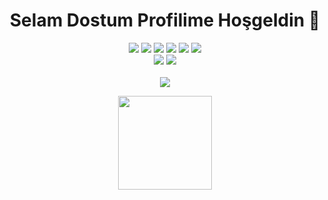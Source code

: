 <h1 align="center">Selam Dostum Profilime Hoşgeldin 👋</h1>
<p align="center">
  <a href="https://discord.com/users/442189531261829121" target"blank_"><img src="https://img.shields.io/badge/Discord%20Profilim%20-7289DA.svg?&style=for-the-badge&logo=discord&logoColor=white"></a>
  <a href="https://open.spotify.com/user/21w4tnjfq4se3y3vr3gb2b6ri" target"blank_"><img src="https://img.shields.io/badge/Spotify%20Hesab%C4%B1m%20-1ed760.svg?&style=for-the-badge&logo=spotify&logoColor=white"></a>
  <a href="https://www.reddit.com/user/SroxynArtzz" target"blank_"><img src="https://img.shields.io/badge/reddit%20-ff3b00.svg?&style=for-the-badge&logo=reddit&logoColor=white"></a>
  <a href="https://www.youtube.com/channel/UCyo7IiN1hANaCNzlSqzxk1A" target"blank_"><img src="https://img.shields.io/badge/SroxynArtz%20-ff0000.svg?&style=for-the-badge&logo=youtube&logoColor=white"></a>
  <a href="https://www.instagram.com/mustafakoksal190/?hl=tr" target"blank_"><img src="https://img.shields.io/badge/INSTAGRAM%20-DC3175.svg?&style=for-the-badge&logo=instagram&logoColor=white"></a>
  <a href="https://github.com/SroxynArtz" target"blank_"><img src="https://img.shields.io/badge/GitHub%20-191717.svg?&style=for-the-badge&logo=github&logoColor=white"></a>
  <br><img src = "https://img.shields.io/github/followers/SroxynArtz?color=Green&label=Takip%C3%A7i&logo=Github%20takip%C3%A7isi&style=for-the-badge">
<img src = "https://img.shields.io/github/stars/SroxynArtz?label=Y%C4%B1ld%C4%B1z&style=for-the-badge"></br>
<br><a href = "https://discord.gg/6xyMhVh" target"blank_"><img src = "https://img.shields.io/discord/736348236557713498?label=Discord%20Sunucum&style=for-the-badge"></br>
</p>

<p align="center">
  <img src="https://github-readme-stats.vercel.app/api?username=SroxynArtz&count_private=true&show_icons=true&theme=whitek&hide_border=true" width="%100" height="150px"
  <img src="https://github-readme-stats.vercel.app/api/top-langs/?username=SroxynArtz&layout=compact(https://github.com/anuraghazra/github-readme-stats)alt="stats" />
</p>
